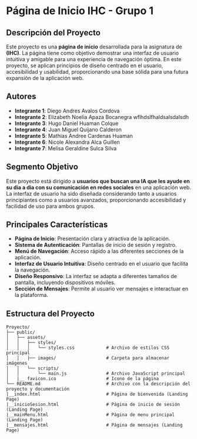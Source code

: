 # Página de Inicio IHC - Grupo 1

## Descripción del Proyecto

Este proyecto es una **página de inicio** desarrollada para la asignatura de **(IHC)**. La página tiene como objetivo demostrar una interfaz de usuario intuitiva y amigable para una experiencia de navegación óptima. En este proyecto, se aplican principios de diseño centrado en el usuario, accesibilidad y usabilidad, proporcionando una base sólida para una futura expansión de la aplicación web.

## Autores

- **Integrante 1**: Diego Andres Avalos Cordova
- **Integrante 2**: Elizabeth Noelia Apaza Bocanegra wflhdslfhaldsalsdalsdh
- **Integrante 3**: Hugo Daniel Huaman Colque
- **Integrante 4**: Juan Miguel Quijano Calderon
- **Integrante 5**: Mathias Andree Cardenas Huaman
- **Integrante 6**: Nicole Alexandra Alca Guillen
- **Integrante 7**: Melisa Geraldine Sulca Silva

## Segmento Objetivo

Este proyecto está dirigido a **usuarios que buscan una IA que les ayude en su dia a dia con su comunicación en redes sociales** en una aplicación web. La interfaz de usuario ha sido diseñada considerando tanto a usuarios principiantes como a usuarios avanzados, proporcionando accesibilidad y facilidad de uso para ambos grupos.

## Principales Características

- **Página de Inicio**: Presentación clara y atractiva de la aplicación.
- **Sistema de Autenticación**: Pantallas de inicio de sesión y registro.
- **Menú de Navegación**: Acceso rápido a las diferentes secciones de la aplicación.
- **Interfaz de Usuario Intuitiva**: Diseño centrado en el usuario que facilita la navegación.
- **Diseño Responsivo**: La interfaz se adapta a diferentes tamaños de pantalla, incluyendo dispositivos móviles.
- **Sección de Mensajes**: Permite al usuario ver mensajes e interactuar en la plataforma.

## Estructura del Proyecto

```plaintext
Proyecto/
├── public/
│   ├── assets/
│   │   ├── styles/
│   │   │   └── styles.css            # Archivo de estilos CSS principal
│   │   ├── images/                   # Carpeta para almacenar imágenes
│   │   └── scripts/
│   │       └── main.js               # Archivo JavaScript principal
│   |__ favicon.ico                   # Icono de la página
└── README.md                         # Archivo con la descripción del proyecto y documentación
|__index.html                         # Página de bienvenida (Landing Page)
|__inicioSesion.html                  # Página de inicio de sesión (Landing Page)
|__mainMenu.html                      # Página de menu principal (Landing Page)
|__mensajes.html                      # Página de mensajes (Landing Page)
